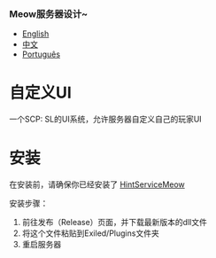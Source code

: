 ### Meow服务器设计~
- [English](https://github.com/MeowServer/CustomizableUIMeow/blob/main/README.md)
- [中文](https://github.com/MeowServer/CustomizableUIMeow/blob/main/README_Zh.md)
- [Português](https://github.com/MeowServer/CustomizableUIMeow/blob/main/README_Br.md)
# 自定义UI
 一个SCP: SL的UI系统，允许服务器自定义自己的玩家UI
#  安装
在安装前，请确保你已经安装了 [HintServiceMeow](https://github.com/MeowServer/HintServiceMeow)
    
安装步骤：
1.	前往发布（Release）页面，并下载最新版本的dll文件
2.	将这个文件粘贴到Exiled/Plugins文件夹
3.	重启服务器
